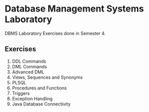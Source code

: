 # Database Management Systems Laboratory
DBMS Laboratory Exercises done in Semester 4.
## Exercises
1. DDL Commands <br>
2. DML Commands <br>
3. Advanced DML <br>
4. Views, Sequences and Synonyms <br>
5. PLSQL<br>
6. Procedures and Functions <br>
7. Triggers <br>
8. Exception Handling <br>
9. Java Database Connectivity <br>
